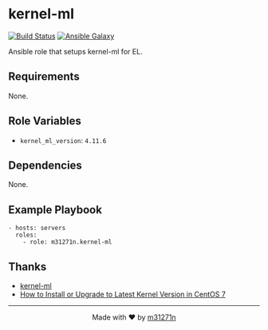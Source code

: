 # kernel-ml

[![Build Status](https://travis-ci.org/m31271n/ansible-role-kernel-ml.svg?branch=master)](https://travis-ci.org/m31271n/ansible-role-kernel-ml)
[![Ansible Galaxy](https://img.shields.io/badge/galaxy-m31271n.kernel--ml-blue.svg)](https://galaxy.ansible.com/m31271n/kernel-ml)

Ansible role that setups kernel-ml for EL.

## Requirements

None.

## Role Variables

+ `kernel_ml_version`: `4.11.6`

## Dependencies

None.

## Example Playbook

```
- hosts: servers
  roles:
    - role: m31271n.kernel-ml
```

## Thanks

+ [kernel-ml](http://elrepo.org/tiki/kernel-ml)
+ [How to Install or Upgrade to Latest Kernel Version in CentOS 7](https://www.tecmint.com/install-upgrade-kernel-version-in-centos-7/)

* * *

<p align="center">Made with ❤ by <a href="http://index.m31271n.com">m31271n</a></p>
